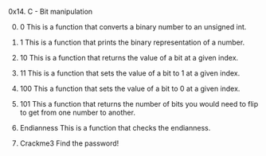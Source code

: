 0x14. C - Bit manipulation

0. 0
This is a function that converts a binary number to an unsigned int.

1. 1
This is a function that prints the binary representation of a number.

2. 10
This is a function that returns the value of a bit at a given index.

3. 11
This is a function that sets the value of a bit to 1 at a given index.

4. 100
This a function that sets the value of a bit to 0 at a given index.

5. 101
This a function that returns the number of bits you would need to flip to get from one number to another.

6. Endianness
This is a function that checks the endianness.

7. Crackme3
Find the password!
